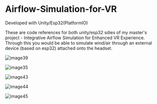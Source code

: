 # Airflow-Simulation-for-VR

Developed with Unity/Esp32(PlatformIO)

These are code references for both unity/esp32 sdies of my master's project - Integrative Airflow Simulation for Enhanced VR Experience. Through this you would be able to simulate wind/air through an external device (based on esp32) attached onto the headset.

![image39](https://github.com/MotorBottle/Airflow-Simulation-for-VR/assets/71703952/4ff5e3d9-4951-47d1-b2e9-79dd7c478a8c)

![image35](https://github.com/MotorBottle/Airflow-Simulation-for-VR/assets/71703952/3fcb6499-b234-482e-b737-86796e4acc3e)

![image43](https://github.com/MotorBottle/Airflow-Simulation-for-VR/assets/71703952/b3ca33d8-0b5d-4393-923e-cc7f9e245b22)

![image44](https://github.com/MotorBottle/Airflow-Simulation-for-VR/assets/71703952/2418148e-7b0a-412b-b307-bccd236b6732)

![image45](https://github.com/MotorBottle/Airflow-Simulation-for-VR/assets/71703952/d1c0e206-ca11-4162-abda-8cb4e59000db)
